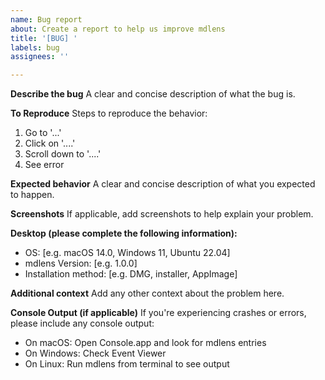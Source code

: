 ```yaml
---
name: Bug report
about: Create a report to help us improve mdlens
title: '[BUG] '
labels: bug
assignees: ''

---
```


**Describe the bug**
A clear and concise description of what the bug is.

**To Reproduce**
Steps to reproduce the behavior:
1. Go to '...'
2. Click on '....'
3. Scroll down to '....'
4. See error

**Expected behavior**
A clear and concise description of what you expected to happen.

**Screenshots**
If applicable, add screenshots to help explain your problem.

**Desktop (please complete the following information):**
 - OS: [e.g. macOS 14.0, Windows 11, Ubuntu 22.04]
 - mdlens Version: [e.g. 1.0.0]
 - Installation method: [e.g. DMG, installer, AppImage]

**Additional context**
Add any other context about the problem here.

**Console Output (if applicable)**
If you're experiencing crashes or errors, please include any console output:
- On macOS: Open Console.app and look for mdlens entries
- On Windows: Check Event Viewer
- On Linux: Run mdlens from terminal to see output
